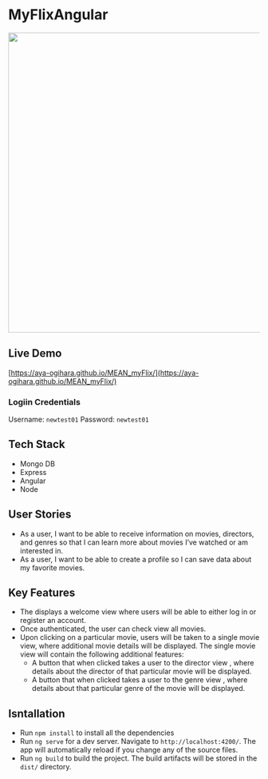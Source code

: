 # MyFlixAngular

<img align=top src="https://res.cloudinary.com/yaponka/image/upload/v1646276652/GitHub/MEAN_myFlix.jpg" width="600">

## Live Demo
[https://aya-ogihara.github.io/MEAN_myFlix/](https://aya-ogihara.github.io/MEAN_myFlix/)

### Logiin Credentials
Username: `newtest01`
Password: `newtest01`

## Tech Stack
* Mongo DB
* Express
* Angular
* Node

## User Stories
* As a user, I want to be able to receive information on movies, directors, and genres so that I
can learn more about movies I’ve watched or am interested in.
* As a user, I want to be able to create a profile so I can save data about my favorite movies.

## Key Features
* The displays a welcome view where users will be able to either log in or register an
account.
* Once authenticated, the user can check view all movies.
* Upon clicking on a particular movie, users will be taken to a single movie view, where
additional movie details will be displayed. The single movie view will contain the following
additional features:
  - A button that when clicked takes a user to the director view , where details about the
director of that particular movie will be displayed.
  - A button that when clicked takes a user to the genre view , where details about that
particular genre of the movie will be displayed.


## Isntallation
* Run `npm install` to install all the dependencies
* Run `ng serve` for a dev server. Navigate to `http://localhost:4200/`. The app will automatically reload if you change any of the source files.
* Run `ng build` to build the project. The build artifacts will be stored in the `dist/` directory.


